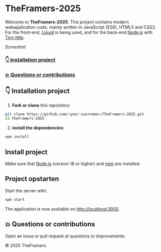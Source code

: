 # TheFramers-2025

Welcome to **TheFramers-2025**. This project contains modern webapplication code, mainly written in JavaScript (ES6), HTML5 and CSS3. For the front-end, [Liquid](https://shopify.github.io/liquid/tags/iteration/) is being used, and for the back-end [Node.js](https://nodejs.org/) with [Tiny-http](https://docs.rs/tiny_http/latest/tiny_http/).

*Screenhot*

### [👇 Installation project](#👇-installation-project)
### [💥 Questions or contributions](#💥-questions-or-contributions)


## 👇 Installation project

1. **Fork or clone** this repository:
  ```bash
  git clone https://github.com/<your-username>/TheFramers-2025.git
  cd TheFramers-2025
  ```

2. **install the dependencies**:
  ```bash
  npm install
  ```

## Install project

Make sure that [Node.js](https://nodejs.org/) (version 18 or higher) and [npm](https://www.npmjs.com/) are installed.

## Project opstarten

Start the server with:
```bash
npm start
```
The application is now available on [http://localhost:3000](http://localhost:3000).

## 💥 Questions or contributions

Open an issue or pull request at questions or improvements.

© 2025 TheFramers.  
